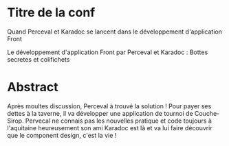 Titre de la conf
===
Quand Perceval et Karadoc se lancent dans le développement d'application Front

Le développement d'application Front par Perceval et Karadoc : Bottes secretes et colifichets

Abstract
===
Après moultes discussion, Perceval à trouvé la solution ! 
Pour payer ses dettes à la taverne, il va développer une application de tournoi de Couche-Sirop. 
Pervecal ne connais pas les nouvelles pratique et code toujours à l'aquitaine heureusement son ami Karadoc est là 
et va lui faire découvrir que le component design, c'est la vie !
